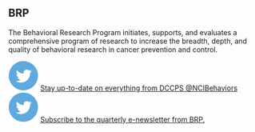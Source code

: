<section class="usa-hero hero-landing brp-hero" aria-label="Introduction">
  <div class="grid-container">
    <div class="text-img-container">
        <div>
            <h1 class="usa-hero__heading">
                <span class="usa-hero__heading--alt">BRP</span>
            </h1> 
            <p>The Behavioral Research Program initiates, supports, and evaluates a comprehensive program of research to increase the breadth, depth, and quality of behavioral research in cancer prevention and control.</p>
            <div class="hero-btns">
              <div class="hero-links">
                <img src="/assets/icons/twitter_icon_2x.png"/>
                <a class="share-page"
                href="{{ hero.button.href | relative_url }}">
                Stay up-to-date on everything from DCCPS @NCIBehaviors
                </a>
              </div>
              <div class="hero-links">
                <img src="/assets/icons/twitter_icon_2x.png"/>
                <a class="share-page" href="">
                Subscribe to the quarterly e-newsletter from BRP.
                </a>
              </div>
            </div>
        </div>
        <div class="hero-image"></div>
    </div>
  </div>
</section>
